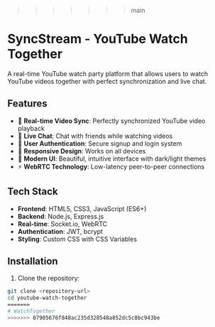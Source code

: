 >>>>>>> main
# SyncStream - YouTube Watch Together

A real-time YouTube watch party platform that allows users to watch YouTube videos together with perfect synchronization and live chat.

## Features

- 🎥 **Real-time Video Sync**: Perfectly synchronized YouTube video playback
- 💬 **Live Chat**: Chat with friends while watching videos
- 🔐 **User Authentication**: Secure signup and login system
- 📱 **Responsive Design**: Works on all devices
- 🎨 **Modern UI**: Beautiful, intuitive interface with dark/light themes
- ⚡ **WebRTC Technology**: Low-latency peer-to-peer connections

## Tech Stack

- **Frontend**: HTML5, CSS3, JavaScript (ES6+)
- **Backend**: Node.js, Express.js
- **Real-time**: Socket.io, WebRTC
- **Authentication**: JWT, bcrypt
- **Styling**: Custom CSS with CSS Variables

## Installation

1. Clone the repository:
```bash
git clone <repository-url>
cd youtube-watch-together
=======
# WatchTogether
>>>>>>> 07905676f848ac235d328548a852dc5c8bc943be

